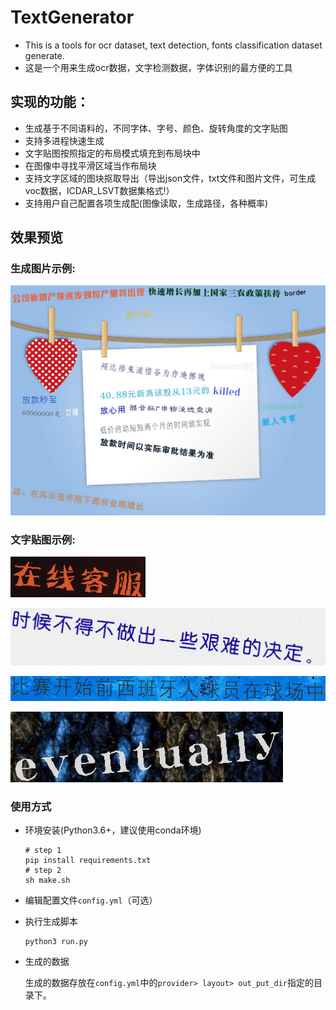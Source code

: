 # TextGenerator

- This is a tools for ocr dataset, text detection, fonts classification dataset generate.
- 这是一个用来生成ocr数据，文字检测数据，字体识别的最方便的工具

## 实现的功能：

- 生成基于不同语料的，不同字体、字号、颜色、旋转角度的文字贴图
- 支持多进程快速生成
- 文字贴图按照指定的布局模式填充到布局块中
- 在图像中寻找平滑区域当作布局块
- 支持文字区域的图块抠取导出（导出json文件，txt文件和图片文件，可生成voc数据，ICDAR_LSVT数据集格式!）
- 支持用户自己配置各项生成配(图像读取，生成路径，各种概率)

## 效果预览

### 生成图片示例:

![](img/pic_7f6cb78368edaf8347a8f0ce7e5a46c2df4f3ddd.jpg)

### 文字贴图示例:

![](img/fragment_6fc1b6ac180755dea3dfe711550251708b5e2ce519.jpg)

![](img/fragment_178b7da018e0d84c80b1455be4cc099bc68a07271.jpg)

![](img/fragment_ca71322eec0332fb3f6bb2a213c22f4a183c69da7.jpg)

![](img/fragment_f712bd7187d446b5fd5daf0ee0c6cb33ad26f98710.jpg)

### 使用方式

- 环境安装(Python3.6+，建议使用conda环境)
        
    ```
    # step 1
    pip install requirements.txt
    # step 2
    sh make.sh
    ```
  
- 编辑配置文件`config.yml`（可选）
    
- 执行生成脚本

    ```
    python3 run.py
    ```
  
- 生成的数据
    
    生成的数据存放在`config.yml`中的`provider> layout> out_put_dir`指定的目录下。
     

